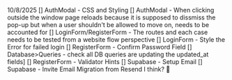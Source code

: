10/8/2025
[] AuthModal - CSS and Styling
[] AuthModal - When clicking outside the window page reloads because it is 
    supposed to dissmiss the pop-up but when a user shouldn't be allowed to move on, needs to be accounted for
[] LoginForm/RegisterForm - The routes and each case needs to be tested from a website flow perspective
[] LoginForm - Style the Error for failed login
[] RegisterForm - Confirm Password Field
[] Database>Queries - check all DB queries are updating the updated_at fields]
[] RegisterForm - Validator Hints
[] Supabase - Setup Email
[] Supabase - Invite Email Migration from Resend I think? :shrug:

